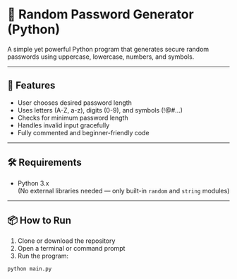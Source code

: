 # 🔐 Random Password Generator (Python)

A simple yet powerful Python program that generates secure random passwords using uppercase, lowercase, numbers, and symbols.

---

## 🚀 Features

- User chooses desired password length  
- Uses letters (A-Z, a-z), digits (0-9), and symbols (!@#...)  
- Checks for minimum password length  
- Handles invalid input gracefully  
- Fully commented and beginner-friendly code  

---

## 🛠 Requirements

- Python 3.x  
(No external libraries needed — only built-in `random` and `string` modules)

---

## 📦 How to Run

1. Clone or download the repository  
2. Open a terminal or command prompt  
3. Run the program:

```bash
python main.py
